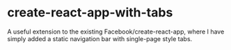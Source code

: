 # create-react-app-with-tabs
A useful extension to the existing Facebook/create-react-app, where I have simply added a static navigation bar with single-page style tabs.
